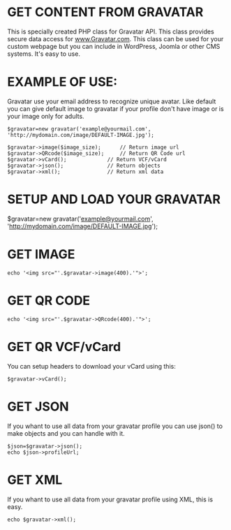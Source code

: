 GET CONTENT FROM GRAVATAR
========

This is specially created PHP class for Gravatar API. This class provides secure data access for www.Gravatar.com.
This class can be used for your custom webpage but you can include in WordPress, Joomla or other CMS systems.
It's easy to use.

EXAMPLE OF USE:
========
Gravatar use your email address to recognize unique avatar. Like default you can give default image to gravatar if your profile don't have image or is your image only for adults.

    $gravatar=new gravatar('example@yourmail.com', 'http://mydomain.com/image/DEFAULT-IMAGE.jpg');
	
	$gravatar->image($image_size);		// Return image url
	$gravatar->QRcode($image_size);	    // Return QR Code url
	$gravatar->vCard();	    		// Return VCF/vCard
	$gravatar->json(); 	    		// Return objects
	$gravatar->xml(); 				// Return xml data

SETUP AND LOAD YOUR GRAVATAR
========
$gravatar=new gravatar('example@yourmail.com', 'http://mydomain.com/image/DEFAULT-IMAGE.jpg');

GET IMAGE
========

    echo '<img src="'.$gravatar->image(400).'">';
    
GET QR CODE
========

    echo '<img src="'.$gravatar->QRcode(400).'">';
    
GET QR VCF/vCard
========
You can setup headers to download your vCard using this:

    $gravatar->vCard();
    
GET JSON
========
If you whant to use all data from your gravatar profile you can use json() to make objects and you can handle with it.

    $json=$gravatar->json();
    echo $json->profileUrl;
    
GET XML
========
If you whant to use all data from your gravatar profile using XML, this is easy.

    echo $gravatar->xml();
